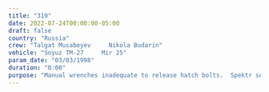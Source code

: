 ```yaml
---
title: "319"
date: 2022-07-24T00:00:00-05:00
draft: false
country: "Russia"
crew: "Talgat Musabeyev     Nikola Budarin"
vehicle: "Soyuz TM-27     Mir 25"
param_date: "03/03/1998"
duration: "0:00"
purpose: "Manual wrenches inadequate to release hatch bolts.  Spektr solar array reinforcement deferred."
---
```

